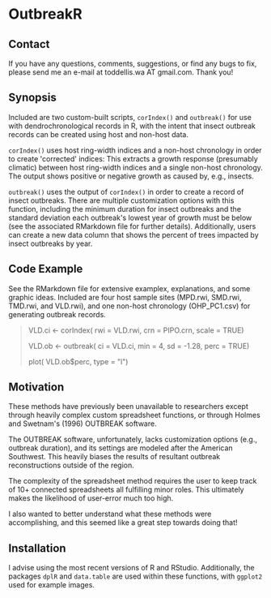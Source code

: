 # OutbreakR

Contact
------
If you have any questions, comments, suggestions, or find any bugs to fix, please send me an e-mail at toddellis.wa AT gmail.com. Thank you!

Synopsis 
------
Included are two custom-built scripts, `corIndex()` and `outbreak()` for use with dendrochronological records in R, with the intent that insect outbreak records can be created using host and non-host data.

`corIndex()` uses host ring-width indices and a non-host chronology in order to create 'corrected' indices: This extracts a growth response (presumably climatic) between host ring-width indices and a single non-host chronology. The output shows positive or negative growth as caused by, e.g., insects.

`outbreak()` uses the output of `corIndex()` in order to create a record of insect outbreaks. There are multiple customization options with this function, including the minimum duration for insect outbreaks and the standard deviation each outbreak's lowest year of growth must be below (see the associated RMarkdown file for further details). Additionally, users can create a new data column that shows the percent of trees impacted by insect outbreaks by year.

Code Example
------
See the RMarkdown file for extensive examplex, explanations, and some graphic ideas. Included are four host sample sites (MPD.rwi, SMD.rwi, TMD.rwi, and VLD.rwi), and one non-host chronology (OHP_PC1.csv) for generating outbreak records.

>   VLD.ci <- corIndex( rwi = VLD.rwi, crn = PIPO.crn, scale = TRUE)
>
>   VLD.ob <- outbreak( ci = VLD.ci, min = 4, sd = -1.28, perc = TRUE)
>
>   plot( VLD.ob$perc, type = "l")

Motivation
------
These methods have previously been unavailable to researchers except through heavily complex custom spreadsheet functions, or through Holmes and Swetnam's (1996) OUTBREAK software. 

The OUTBREAK software, unfortunately, lacks customization options (e.g., outbreak duration), and its settings are modeled after the American Southwest. This heavily biases the results of resultant outbreak reconstructions outside of the region. 

The complexity of the spreadsheet method requires the user to keep track of 10+ connected spreadsheets all fulfilling minor roles. This ultimately makes the likelihood of user-error much too high. 

I also wanted to better understand what these methods were accomplishing, and this seemed like a great step towards doing that!

Installation
------
I advise using the most recent versions of R and RStudio. Additionally, the packages `dplR` and `data.table` are used within these functions, with `ggplot2` used for example images.